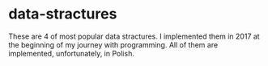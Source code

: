 # data-stractures

These are 4 of most popular data stractures. 
I implemented them in 2017 at the beginning of my journey with programming. 
All of them are implemented, unfortunately, in Polish.
